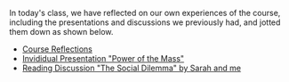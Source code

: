 In today's class, we have reflected on our own experiences of the course, including the presentations and discussions we previously had, and jotted them down as shown below.

- [Course Reflections](/April%2025%20-%20Summaries/courseSummary.md)
- [Invididual Presentation "Power of the Mass"](https://github.com/yiyangthesame/RobotaPsyche/blob/main/Feb%209%20-%20Presentation/presentationSummary.md)
- [Reading Discussion "The Social Dilemma" by Sarah and me](https://github.com/sarahalyahya/robotapsyche/blob/main/april25/discussionSummary.md)
